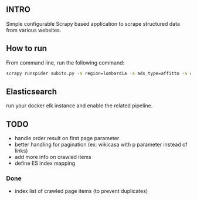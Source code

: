 ## INTRO ##

Simple configurable Scrapy based application to scrape structured data from various websites.

## How to run ##
From command line, run the following command:

```bash
scrapy runspider subito.py -a region=lombardia -a ads_type=affitto -a city=milano
```

## Elasticsearch ##
run your docker elk instance and enable the related pipeline.


## TODO ##
* handle order result on first page parameter
* better handling for pagination (ex: wikicasa with p parameter instead of links)
* add more info on crawled items
* define ES index mapping


### Done ###
* index list of crawled page items (to prevent duplicates)

